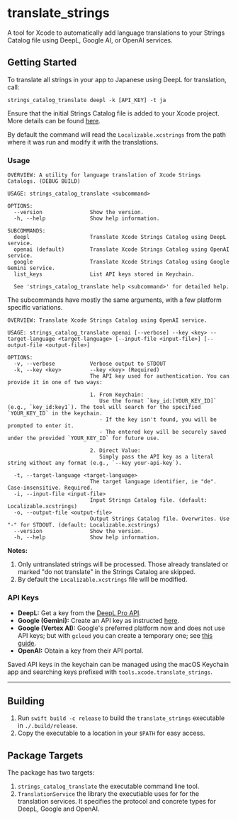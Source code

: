 # translate_strings

A tool for Xcode to automatically add language translations to your Strings Catalog file using DeepL, Google AI, or OpenAI services.

## Getting Started

To translate all strings in your app to Japanese using DeepL for translation, call:

```shell
strings_catalog_translate deepl -k [API_KEY] -t ja
```

Ensure that the initial Strings Catalog file is added to your Xcode project. More details can be found [here](https://developer.apple.com/documentation/xcode/localizing-and-varying-text-with-a-string-catalog).

By default the command will read the `Localizable.xcstrings` from the path where it was run and modify it with the translations.

### Usage

```
OVERVIEW: A utility for language translation of Xcode Strings Catalogs. (DEBUG BUILD)

USAGE: strings_catalog_translate <subcommand>

OPTIONS:
  --version               Show the version.
  -h, --help              Show help information.

SUBCOMMANDS:
  deepl                   Translate Xcode Strings Catalog using DeepL service.
  openai (default)        Translate Xcode Strings Catalog using OpenAI service.
  google                  Translate Xcode Strings Catalog using Google Gemini service.
  list_keys               List API keys stored in Keychain.

  See 'strings_catalog_translate help <subcommand>' for detailed help.
```

The subcommands have mostly the same arguments, with a few platform specific variations.

```
OVERVIEW: Translate Xcode Strings Catalog using OpenAI service.

USAGE: strings_catalog_translate openai [--verbose] --key <key> --target-language <target-language> [--input-file <input-file>] [--output-file <output-file>]

OPTIONS:
  -v, --verbose           Verbose output to STDOUT
  -k, --key <key>         --key <key> (Required)
                          The API key used for authentication. You can provide it in one of two ways:

                          1. From Keychain:
                             Use the format `key_id:[YOUR_KEY_ID]` (e.g., `key_id:key1`). The tool will search for the specified `YOUR_KEY_ID` in the keychain.
                             - If the key isn't found, you will be prompted to enter it.
                             - The entered key will be securely saved under the provided `YOUR_KEY_ID` for future use.

                          2. Direct Value:
                             Simply pass the API key as a literal string without any format (e.g., `--key your-api-key`).

  -t, --target-language <target-language>
                          The target language identifier, ie "de". Case-insensitive. Required.
  -i, --input-file <input-file>
                          Input Strings Catalog file. (default: Localizable.xcstrings)
  -o, --output-file <output-file>
                          Output Strings Catalog file. Overwrites. Use "-" for STDOUT. (default: Localizable.xcstrings)
  --version               Show the version.
  -h, --help              Show help information.
```

**Notes:** 

1.  Only untranslated strings will be processed. Those already translated or marked "do not translate" in the Strings Catalog are skipped.
2.  By default the `Localizable.xcstrings` file will be modified.

### API Keys

- **DeepL:** Get a key from the [DeepL Pro API](https://www.deepl.com/en/pro-api/).
- **Google (Gemini):** Create an API key as instructed [here](https://ai.google.dev/gemini-api/docs/api-key).
- **Google (Vertex AI):** Google's preferred platform now and does not use API keys; but with `gcloud` you can create a temporary one; see [this guide](https://cloud.google.com/vertex-ai/generative-ai/docs/start/quickstarts/quickstart-multimodal).
- **OpenAI:** Obtain a key from their API portal.

Saved API keys in the keychain can be managed using the macOS Keychain app and searching keys prefixed with `tools.xcode.translate_strings`.

---

## Building

1. Run `swift build -c release` to build the `translate_strings` executable in `./.build/release`.
2. Copy the executable to a location in your `$PATH` for easy access.

## Package Targets

The package has two targets:

1. `strings_catalog_translate` the executable command line tool.
2. `TranslationService` the library the executiable uses for for the translation services. It specifies the protocol and concrete types for DeepL, Google and OpenAI.
